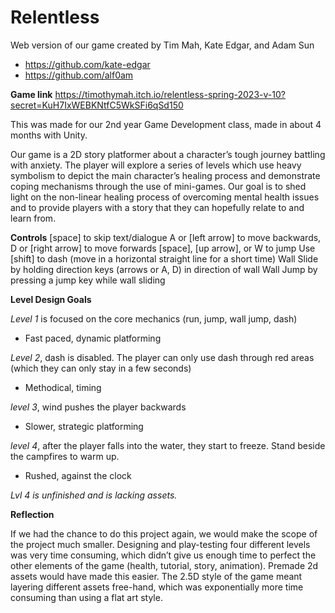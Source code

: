 # Relentless

Web version of our game created by Tim Mah, Kate Edgar, and Adam Sun
- https://github.com/kate-edgar
- https://github.com/alf0am

  
**Game link** https://timothymah.itch.io/relentless-spring-2023-v-10?secret=KuH7IxWEBKNtfC5WkSFi6qSd150

This was made for our 2nd year Game Development class, made in about 4 months with Unity.

Our game is a 2D story platformer about a character’s tough journey battling with anxiety. The player will explore a series of levels which use heavy symbolism to depict the main character’s healing process and demonstrate coping mechanisms through the use of mini-games. Our goal is to shed light on the non-linear healing process of overcoming mental health issues and to provide players with a story that they can hopefully relate to and learn from. 

**Controls**
[space] to skip text/dialogue
A or [left arrow] to move backwards, D or [right arrow] to move forwards
[space], [up arrow], or W to jump
Use [shift] to dash (move in a horizontal straight line for a short time)
Wall Slide by holding direction keys (arrows or A, D) in direction of wall
Wall Jump by pressing a jump key while wall sliding


**Level Design Goals**

_Level 1_ is focused on the core mechanics (run, jump, wall jump, dash)
- Fast paced, dynamic platforming

_Level 2_, dash is disabled. The player can only use dash through red areas (which they can only stay in a few seconds)
- Methodical, timing

_level 3_, wind pushes the player backwards
- Slower, strategic platforming

_level 4_, after the player falls into the water, they start to freeze. Stand beside the campfires to warm up.
- Rushed, against the clock

*Lvl 4 is unfinished and is lacking assets.*


**Reflection**

If we had the chance to do this project again, we would make the scope of the project much smaller. Designing and play-testing four different levels was very time consuming, which didn’t give us enough time to perfect the other elements of the game (health, tutorial, story, animation). Premade 2d assets would have made this easier. The 2.5D style of the game meant layering different assets free-hand, which was exponentially more time consuming than using a flat art style. 
